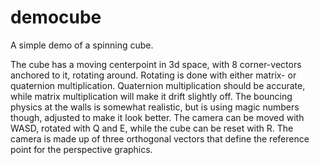 # democube
A simple demo of a spinning cube. 

The cube has a moving centerpoint in 3d space, with 8 corner-vectors anchored to it, rotating around. 
Rotating is done with either matrix- or quaternion multiplication. Quaternion multiplication should be accurate, while matrix multiplication will make it drift slightly off. The bouncing physics at the walls is somewhat realistic, but is using magic numbers though, adjusted to make it look better. The camera can be moved with WASD, rotated with Q and E, while the cube can be reset with R. The camera is made up of three orthogonal vectors that define the reference point for the perspective graphics. 
